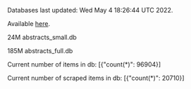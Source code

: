 Databases last updated: Wed May  4 18:26:44 UTC 2022. 

Available [here](https://github.com/cbeauhilton/ash-db/releases).


24M	abstracts_small.db

185M	abstracts_full.db

Current number of items in db:
[{"count(*)": 96904}]

Current number of scraped items in db:
[{"count(*)": 20710}]
